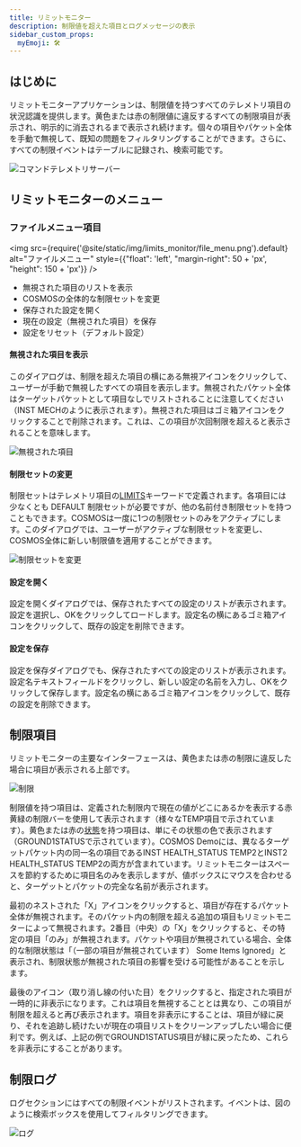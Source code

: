 ```yaml
---
title: リミットモニター
description: 制限値を超えた項目とログメッセージの表示
sidebar_custom_props:
  myEmoji: 🛠️
---
```


## はじめに

リミットモニターアプリケーションは、制限値を持つすべてのテレメトリ項目の状況認識を提供します。黄色または赤の制限値に違反するすべての制限項目が表示され、明示的に消去されるまで表示され続けます。個々の項目やパケット全体を手動で無視して、既知の問題をフィルタリングすることができます。さらに、すべての制限イベントはテーブルに記録され、検索可能です。

![コマンドテレメトリサーバー](/img/limits_monitor/limits_monitor.png)

## リミットモニターのメニュー

### ファイルメニュー項目

<!-- Image sized to match up with bullets -->

<img src={require('@site/static/img/limits_monitor/file_menu.png').default}
alt="ファイルメニュー"
style={{"float": 'left', "margin-right": 50 + 'px', "height": 150 + 'px'}} />

- 無視された項目のリストを表示
- COSMOSの全体的な制限セットを変更
- 保存された設定を開く
- 現在の設定（無視された項目）を保存
- 設定をリセット（デフォルト設定）

#### 無視された項目を表示

このダイアログは、制限を超えた項目の横にある無視アイコンをクリックして、ユーザーが手動で無視したすべての項目を表示します。無視されたパケット全体はターゲットパケットとして項目なしでリストされることに注意してください（INST MECHのように表示されます）。無視された項目はゴミ箱アイコンをクリックすることで削除されます。これは、この項目が次回制限を超えると表示されることを意味します。

![無視された項目](/img/limits_monitor/ignored.png)

#### 制限セットの変更

制限セットはテレメトリ項目の[LIMITS](../configuration/telemetry#limits)キーワードで定義されます。各項目には少なくとも DEFAULT 制限セットが必要ですが、他の名前付き制限セットを持つこともできます。COSMOSは一度に1つの制限セットのみをアクティブにします。このダイアログでは、ユーザーがアクティブな制限セットを変更し、COSMOS全体に新しい制限値を適用することができます。

![制限セットを変更](/img/limits_monitor/change_limits_set.png)

#### 設定を開く

設定を開くダイアログでは、保存されたすべての設定のリストが表示されます。設定を選択し、OKをクリックしてロードします。設定名の横にあるゴミ箱アイコンをクリックして、既存の設定を削除できます。

#### 設定を保存

設定を保存ダイアログでも、保存されたすべての設定のリストが表示されます。設定名テキストフィールドをクリックし、新しい設定の名前を入力し、OKをクリックして保存します。設定名の横にあるゴミ箱アイコンをクリックして、既存の設定を削除できます。

## 制限項目

リミットモニターの主要なインターフェースは、黄色または赤の制限に違反した場合に項目が表示される上部です。

![制限](/img/limits_monitor/limits_monitor.png)

制限値を持つ項目は、定義された制限内で現在の値がどこにあるかを表示する赤黄緑の制限バーを使用して表示されます（様々なTEMP項目で示されています）。黄色または赤の[状態](../configuration/telemetry.md#state)を持つ項目は、単にその状態の色で表示されます（GROUND1STATUSで示されています）。COSMOS Demoには、異なるターゲットパケット内の同一名の項目であるINST HEALTH_STATUS TEMP2とINST2 HEALTH_STATUS TEMP2の両方が含まれています。リミットモニターはスペースを節約するために項目名のみを表示しますが、値ボックスにマウスを合わせると、ターゲットとパケットの完全な名前が表示されます。

最初のネストされた「X」アイコンをクリックすると、項目が存在するパケット全体が無視されます。そのパケット内の制限を超える追加の項目もリミットモニターによって無視されます。2番目（中央）の「X」をクリックすると、その特定の項目「のみ」が無視されます。パケットや項目が無視されている場合、全体的な制限状態は「（一部の項目が無視されています） Some Items Ignored」と表示され、制限状態が無視された項目の影響を受ける可能性があることを示します。

最後のアイコン（取り消し線の付いた目）をクリックすると、指定された項目が一時的に非表示になります。これは項目を無視することとは異なり、この項目が制限を超えると再び表示されます。項目を非表示にすることは、項目が緑に戻り、それを追跡し続けたいが現在の項目リストをクリーンアップしたい場合に便利です。例えば、上記の例でGROUND1STATUS項目が緑に戻ったため、これらを非表示にすることがあります。

## 制限ログ

ログセクションにはすべての制限イベントがリストされます。イベントは、図のように検索ボックスを使用してフィルタリングできます。

![ログ](/img/limits_monitor/log.png)
